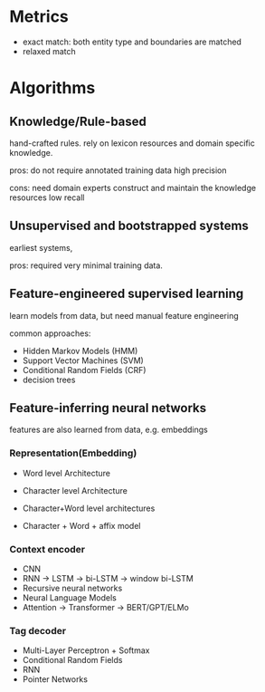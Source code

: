 
# Metrics

- exact match: both entity type and boundaries are matched
- relaxed match

# Algorithms

## Knowledge/Rule-based

hand-crafted rules. rely on lexicon resources and domain specific knowledge.

pros:
do not require annotated training data
high precision

cons: 
need domain experts construct and maintain the knowledge resources
low recall


## Unsupervised and bootstrapped systems

earliest systems,

pros:
required very minimal training data.

## Feature-engineered supervised learning

learn models from data, but need manual feature engineering

common approaches:

- Hidden Markov Models (HMM)
- Support Vector Machines (SVM)
- Conditional Random Fields (CRF)
- decision trees

## Feature-inferring neural networks

features are also learned from data, e.g. embeddings

### Representation(Embedding)

- Word level Architecture

- Character level Architecture

- Character+Word level architectures

- Character + Word + affix model

### Context encoder

- CNN
- RNN -> LSTM -> bi-LSTM -> window bi-LSTM
- Recursive neural networks
- Neural Language Models
- Attention -> Transformer -> BERT/GPT/ELMo

### Tag decoder

- Multi-Layer Perceptron + Softmax
- Conditional Random Fields
- RNN
- Pointer Networks